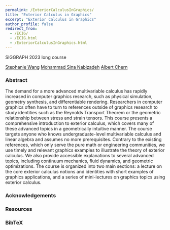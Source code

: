 ```yaml
---
permalink: /ExteriorCalculusInGraphics/
title: "Exterior Calculus in Graphics"
excerpt: "Exterior Calculus in Graphics"
author_profile: false
redirect_from: 
  - /ECIG/
  - /ECIG.html
  - /ExteriorCalculusInGraphics.html
---
```


SIGGRAPH 2023 long course

[Stephanie Wang](https://stephaniewang.page/)  [Mohammad Sina Nabizadeh](https://sinabiz.github.io/)  [Albert Chern](https://cseweb.ucsd.edu/~alchern/)  

### Abstract
The demand for a more advanced multivariable calculus has rapidly increased in computer graphics research, such as physical simulation, geometry synthesis, and differentiable rendering. Researchers in computer graphics often have to turn to references outside of graphics research to study identities such as the Reynolds Transport Theorem or the geometric relationship between stress and strain tensors. This course presents a comprehensive introduction to exterior calculus, which covers many of these advanced topics in a geometrically intuitive manner. The course targets anyone who knows undergraduate-level multivariable calculus and linear algebra and assumes no more prerequisites. Contrary to the existing references, which only serve the pure math or engineering communities, we use timely and relevant graphics examples to illustrate the theory of exterior calculus. We also provide accessible explanations to several advanced topics, including continuum mechanics, fluid dynamics, and geometric optimizations. The course is organized into two main sections: a lecture on the core exterior calculus notions and identities with short examples of graphics applications, and a series of mini-lectures on graphics topics using exterior calculus.

### Acknowledgements

### Resources

### BibTeX
